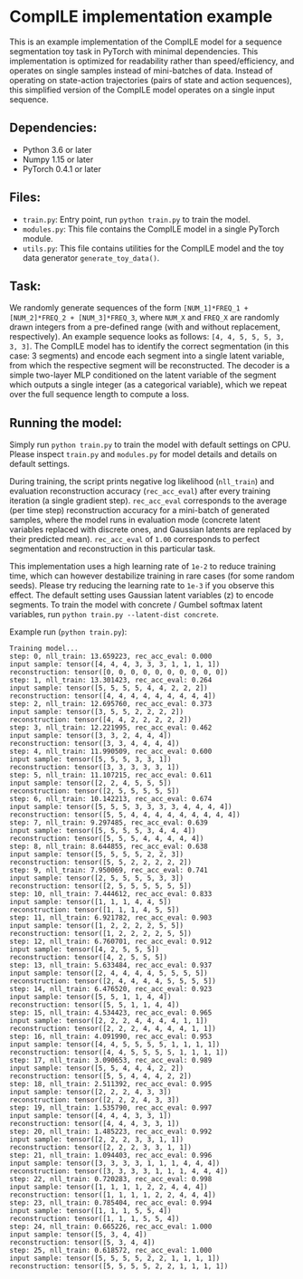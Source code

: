 # CompILE implementation example

This is an example implementation of the CompILE model for a sequence segmentation toy task in PyTorch with minimal dependencies. This implementation is optimized for readability rather than speed/efficiency, and operates on single samples instead of mini-batches of data. Instead of operating on state-action trajectories (pairs of state and action sequences), this simplified version of the CompILE model operates on a single input sequence.

## Dependencies:
* Python 3.6 or later
* Numpy 1.15 or later
* PyTorch 0.4.1 or later

## Files:
* `train.py`: Entry point, run `python train.py` to train the model.
* `modules.py`: This file contains the CompILE model in a single PyTorch module.
* `utils.py`: This file contains utilities for the CompILE model and the toy data generator `generate_toy_data()`.

## Task:
We randomly generate sequences of the form `[NUM_1]*FREQ_1 + [NUM_2]*FREQ_2 + [NUM_3]*FREQ_3`, where `NUM_X` and `FREQ_X` are randomly drawn integers from a pre-defined range (with and without replacement, respectively). An example sequence looks as follows: `[4, 4, 5, 5, 5, 3, 3, 3]`. The CompILE model has to identify the correct segmentation (in this case: 3 segments) and encode each segment into a single latent variable, from which the respective segment will be reconstructed. The decoder is a simple two-layer MLP conditioned on the latent variable of the segment which outputs a single integer (as a categorical variable), which we repeat over the full sequence length to compute a loss.

## Running the model:
Simply run `python train.py` to train the model with default settings on CPU. Please inspect `train.py` and `modules.py` for model details and details on default settings.

During training, the script prints negative log likelihood (`nll_train`) and evaluation reconstruction accuracy (`rec_acc_eval`) after every training iteration (a single gradient step). `rec_acc_eval` corresponds to the average (per time step) reconstruction accuracy for a mini-batch of generated samples, where the model runs in evaluation mode (concrete latent variables replaced with discrete ones, and Gaussian latents are replaced by their predicted mean). `rec_acc_eval` of `1.00` corresponds to perfect segmentation and reconstruction in this particular task.

This implementation uses a high learning rate of `1e-2` to reduce training time, which can however destabilize training in rare cases (for some random seeds). Please try reducing the learning rate to `1e-3` if you observe this effect. The default setting uses Gaussian latent variables (z) to encode segments. To train the model with concrete / Gumbel softmax latent variables, run `python train.py --latent-dist concrete`.

Example run (`python train.py`):

```
Training model...
step: 0, nll_train: 13.659223, rec_acc_eval: 0.000
input sample: tensor([4, 4, 4, 3, 3, 3, 1, 1, 1, 1])
reconstruction: tensor([0, 0, 0, 0, 0, 0, 0, 0, 0, 0])
step: 1, nll_train: 13.301423, rec_acc_eval: 0.264
input sample: tensor([5, 5, 5, 5, 4, 4, 2, 2, 2])
reconstruction: tensor([4, 4, 4, 4, 4, 4, 4, 4, 4])
step: 2, nll_train: 12.695760, rec_acc_eval: 0.373
input sample: tensor([3, 5, 5, 2, 2, 2, 2])
reconstruction: tensor([4, 4, 2, 2, 2, 2, 2])
step: 3, nll_train: 12.221995, rec_acc_eval: 0.462
input sample: tensor([3, 3, 2, 4, 4, 4])
reconstruction: tensor([3, 3, 4, 4, 4, 4])
step: 4, nll_train: 11.990509, rec_acc_eval: 0.600
input sample: tensor([5, 5, 5, 3, 3, 1])
reconstruction: tensor([3, 3, 3, 3, 3, 1])
step: 5, nll_train: 11.107215, rec_acc_eval: 0.611
input sample: tensor([2, 2, 4, 5, 5, 5])
reconstruction: tensor([2, 5, 5, 5, 5, 5])
step: 6, nll_train: 10.142213, rec_acc_eval: 0.674
input sample: tensor([5, 5, 5, 3, 3, 3, 3, 4, 4, 4, 4])
reconstruction: tensor([5, 5, 4, 4, 4, 4, 4, 4, 4, 4, 4])
step: 7, nll_train: 9.297485, rec_acc_eval: 0.639
input sample: tensor([5, 5, 5, 5, 3, 4, 4, 4])
reconstruction: tensor([5, 5, 5, 4, 4, 4, 4, 4])
step: 8, nll_train: 8.644855, rec_acc_eval: 0.638
input sample: tensor([5, 5, 5, 5, 2, 2, 3])
reconstruction: tensor([5, 5, 2, 2, 2, 2, 2])
step: 9, nll_train: 7.950069, rec_acc_eval: 0.741
input sample: tensor([2, 5, 5, 5, 5, 3, 3])
reconstruction: tensor([2, 5, 5, 5, 5, 5, 5])
step: 10, nll_train: 7.444612, rec_acc_eval: 0.833
input sample: tensor([1, 1, 1, 4, 4, 5])
reconstruction: tensor([1, 1, 1, 4, 5, 5])
step: 11, nll_train: 6.921782, rec_acc_eval: 0.903
input sample: tensor([1, 2, 2, 2, 2, 5, 5])
reconstruction: tensor([1, 2, 2, 2, 2, 5, 5])
step: 12, nll_train: 6.760701, rec_acc_eval: 0.912
input sample: tensor([4, 2, 5, 5, 5])
reconstruction: tensor([4, 2, 5, 5, 5])
step: 13, nll_train: 5.633484, rec_acc_eval: 0.937
input sample: tensor([2, 4, 4, 4, 4, 5, 5, 5, 5])
reconstruction: tensor([2, 4, 4, 4, 4, 5, 5, 5, 5])
step: 14, nll_train: 6.476520, rec_acc_eval: 0.923
input sample: tensor([5, 5, 1, 1, 4, 4])
reconstruction: tensor([5, 5, 1, 1, 4, 4])
step: 15, nll_train: 4.534423, rec_acc_eval: 0.965
input sample: tensor([2, 2, 2, 4, 4, 4, 4, 1, 1])
reconstruction: tensor([2, 2, 2, 4, 4, 4, 4, 1, 1])
step: 16, nll_train: 4.091990, rec_acc_eval: 0.953
input sample: tensor([4, 4, 5, 5, 5, 5, 1, 1, 1, 1])
reconstruction: tensor([4, 4, 5, 5, 5, 5, 1, 1, 1, 1])
step: 17, nll_train: 3.090653, rec_acc_eval: 0.989
input sample: tensor([5, 5, 4, 4, 4, 2, 2])
reconstruction: tensor([5, 5, 4, 4, 4, 2, 2])
step: 18, nll_train: 2.511392, rec_acc_eval: 0.995
input sample: tensor([2, 2, 2, 4, 3, 3])
reconstruction: tensor([2, 2, 2, 4, 3, 3])
step: 19, nll_train: 1.535790, rec_acc_eval: 0.997
input sample: tensor([4, 4, 4, 3, 3, 1])
reconstruction: tensor([4, 4, 4, 3, 3, 1])
step: 20, nll_train: 1.485223, rec_acc_eval: 0.992
input sample: tensor([2, 2, 2, 3, 3, 1, 1])
reconstruction: tensor([2, 2, 2, 3, 3, 1, 1])
step: 21, nll_train: 1.094403, rec_acc_eval: 0.996
input sample: tensor([3, 3, 3, 3, 1, 1, 1, 4, 4, 4])
reconstruction: tensor([3, 3, 3, 3, 1, 1, 1, 4, 4, 4])
step: 22, nll_train: 0.720283, rec_acc_eval: 0.998
input sample: tensor([1, 1, 1, 1, 2, 2, 4, 4, 4])
reconstruction: tensor([1, 1, 1, 1, 2, 2, 4, 4, 4])
step: 23, nll_train: 0.785404, rec_acc_eval: 0.994
input sample: tensor([1, 1, 1, 5, 5, 4])
reconstruction: tensor([1, 1, 1, 5, 5, 4])
step: 24, nll_train: 0.665226, rec_acc_eval: 1.000
input sample: tensor([5, 3, 4, 4])
reconstruction: tensor([5, 3, 4, 4])
step: 25, nll_train: 0.618572, rec_acc_eval: 1.000
input sample: tensor([5, 5, 5, 5, 2, 2, 1, 1, 1, 1])
reconstruction: tensor([5, 5, 5, 5, 2, 2, 1, 1, 1, 1])
```